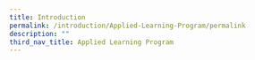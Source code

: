 ```yaml
---
title: Introduction
permalink: /introduction/Applied-Learning-Program/permalink
description: ""
third_nav_title: Applied Learning Program
---
```


